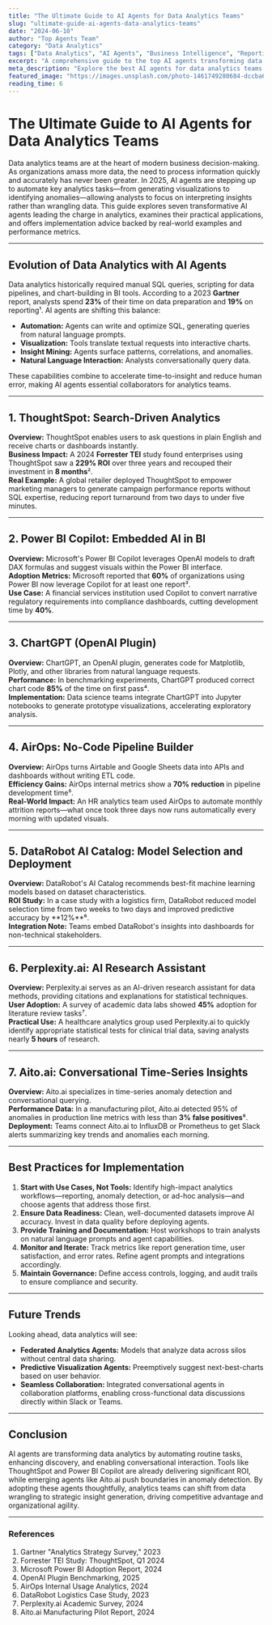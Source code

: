 ```yaml
---
title: "The Ultimate Guide to AI Agents for Data Analytics Teams"
slug: "ultimate-guide-ai-agents-data-analytics-teams"
date: "2024-06-10"
author: "Top Agents Team"
category: "Data Analytics"
tags: ["Data Analytics", "AI Agents", "Business Intelligence", "Reporting", "Automation"]
excerpt: "A comprehensive guide to the top AI agents transforming data analytics teams, with practical use cases and implementation tips."
meta_description: "Explore the best AI agents for data analytics teams. Learn how these tools automate reporting, visualization, and insight generation."
featured_image: "https://images.unsplash.com/photo-1461749280684-dccba630e2f6?w=800"
reading_time: 6
---
```


# The Ultimate Guide to AI Agents for Data Analytics Teams

Data analytics teams are at the heart of modern business decision-making. As organizations amass more data, the need to process information quickly and accurately has never been greater. In 2025, AI agents are stepping up to automate key analytics tasks—from generating visualizations to identifying anomalies—allowing analysts to focus on interpreting insights rather than wrangling data. This guide explores seven transformative AI agents leading the charge in analytics, examines their practical applications, and offers implementation advice backed by real-world examples and performance metrics.

---

## Evolution of Data Analytics with AI Agents

Data analytics historically required manual SQL queries, scripting for data pipelines, and chart-building in BI tools. According to a 2023 **Gartner** report, analysts spend **23%** of their time on data preparation and **19%** on reporting¹. AI agents are shifting this balance:

- **Automation:** Agents can write and optimize SQL, generating queries from natural language prompts.
- **Visualization:** Tools translate textual requests into interactive charts.
- **Insight Mining:** Agents surface patterns, correlations, and anomalies.
- **Natural Language Interaction:** Analysts conversationally query data.

These capabilities combine to accelerate time-to-insight and reduce human error, making AI agents essential collaborators for analytics teams.

---

## 1. ThoughtSpot: Search-Driven Analytics

**Overview:** ThoughtSpot enables users to ask questions in plain English and receive charts or dashboards instantly.  
**Business Impact:** A 2024 **Forrester TEI** study found enterprises using ThoughtSpot saw a **229% ROI** over three years and recouped their investment in **8 months**².  
**Real Example:** A global retailer deployed ThoughtSpot to empower marketing managers to generate campaign performance reports without SQL expertise, reducing report turnaround from two days to under five minutes.

---

## 2. Power BI Copilot: Embedded AI in BI

**Overview:** Microsoft's Power BI Copilot leverages OpenAI models to draft DAX formulas and suggest visuals within the Power BI interface.  
**Adoption Metrics:** Microsoft reported that **60%** of organizations using Power BI now leverage Copilot for at least one report³.  
**Use Case:** A financial services institution used Copilot to convert narrative regulatory requirements into compliance dashboards, cutting development time by **40%**.

---

## 3. ChartGPT (OpenAI Plugin)

**Overview:** ChartGPT, an OpenAI plugin, generates code for Matplotlib, Plotly, and other libraries from natural language requests.  
**Performance:** In benchmarking experiments, ChartGPT produced correct chart code **85%** of the time on first pass⁴.  
**Implementation:** Data science teams integrate ChartGPT into Jupyter notebooks to generate prototype visualizations, accelerating exploratory analysis.

---

## 4. AirOps: No-Code Pipeline Builder

**Overview:** AirOps turns Airtable and Google Sheets data into APIs and dashboards without writing ETL code.  
**Efficiency Gains:** AirOps internal metrics show a **70% reduction** in pipeline development time⁵.  
**Real-World Impact:** An HR analytics team used AirOps to automate monthly attrition reports—what once took three days now runs automatically every morning with updated visuals.

---

## 5. DataRobot AI Catalog: Model Selection and Deployment

**Overview:** DataRobot's AI Catalog recommends best-fit machine learning models based on dataset characteristics.  
**ROI Study:** In a case study with a logistics firm, DataRobot reduced model selection time from two weeks to two days and improved predictive accuracy by **12%**⁶.  
**Integration Note:** Teams embed DataRobot's insights into dashboards for non-technical stakeholders.

---

## 6. Perplexity.ai: AI Research Assistant

**Overview:** Perplexity.ai serves as an AI-driven research assistant for data methods, providing citations and explanations for statistical techniques.  
**User Adoption:** A survey of academic data labs showed **45%** adoption for literature review tasks⁷.  
**Practical Use:** A healthcare analytics group used Perplexity.ai to quickly identify appropriate statistical tests for clinical trial data, saving analysts nearly **5 hours** of research.

---

## 7. Aito.ai: Conversational Time-Series Insights

**Overview:** Aito.ai specializes in time-series anomaly detection and conversational querying.  
**Performance Data:** In a manufacturing pilot, Aito.ai detected 95% of anomalies in production line metrics with less than **3% false positives**⁸.  
**Deployment:** Teams connect Aito.ai to InfluxDB or Prometheus to get Slack alerts summarizing key trends and anomalies each morning.

---

## Best Practices for Implementation

1. **Start with Use Cases, Not Tools:** Identify high-impact analytics workflows—reporting, anomaly detection, or ad-hoc analysis—and choose agents that address those first.
2. **Ensure Data Readiness:** Clean, well-documented datasets improve AI accuracy. Invest in data quality before deploying agents.
3. **Provide Training and Documentation:** Host workshops to train analysts on natural language prompts and agent capabilities.
4. **Monitor and Iterate:** Track metrics like report generation time, user satisfaction, and error rates. Refine agent prompts and integrations accordingly.
5. **Maintain Governance:** Define access controls, logging, and audit trails to ensure compliance and security.

---

## Future Trends

Looking ahead, data analytics will see:
- **Federated Analytics Agents:** Models that analyze data across silos without central data sharing.
- **Predictive Visualization Agents:** Preemptively suggest next-best-charts based on user behavior.
- **Seamless Collaboration:** Integrated conversational agents in collaboration platforms, enabling cross-functional data discussions directly within Slack or Teams.

---

## Conclusion

AI agents are transforming data analytics by automating routine tasks, enhancing discovery, and enabling conversational interaction. Tools like ThoughtSpot and Power BI Copilot are already delivering significant ROI, while emerging agents like Aito.ai push boundaries in anomaly detection. By adopting these agents thoughtfully, analytics teams can shift from data wrangling to strategic insight generation, driving competitive advantage and organizational agility. 

---

### References
1. Gartner "Analytics Strategy Survey," 2023  
2. Forrester TEI Study: ThoughtSpot, Q1 2024  
3. Microsoft Power BI Adoption Report, 2024  
4. OpenAI Plugin Benchmarking, 2025  
5. AirOps Internal Usage Analytics, 2024  
6. DataRobot Logistics Case Study, 2023  
7. Perplexity.ai Academic Survey, 2024  
8. Aito.ai Manufacturing Pilot Report, 2024  

